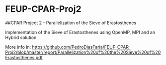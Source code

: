 # FEUP-CPAR-Proj2
##CPAR Project 2 - Parallelization of the Sieve of Erastosthenes 

Implementation of the Sieve of Erastosthenes using OpenMP, MPI and an Hybrid solution 

More info in: 
https://github.com/PedroDiasFaria/FEUP-CPAR-Proj2/blob/master/report/Parallelization%20of%20the%20Sieve%20of%20Erastosthenes.pdf

